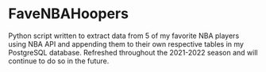 # FaveNBAHoopers
Python script written to extract data from 5 of my favorite NBA players using NBA API and appending them to their own respective tables in my PostgreSQL database. Refreshed throughout the 2021-2022 season and will continue to do so in the future. 
